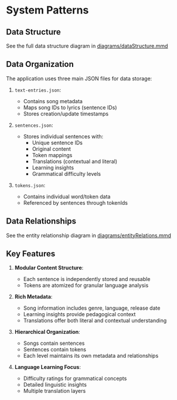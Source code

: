 # System Patterns

## Data Structure

See the full data structure diagram in [diagrams/dataStructure.mmd](diagrams/dataStructure.mmd)

## Data Organization

The application uses three main JSON files for data storage:

1. `text-entries.json`:

   - Contains song metadata
   - Maps song IDs to lyrics (sentence IDs)
   - Stores creation/update timestamps

2. `sentences.json`:

   - Stores individual sentences with:
     - Unique sentence IDs
     - Original content
     - Token mappings
     - Translations (contextual and literal)
     - Learning insights
     - Grammatical difficulty levels

3. `tokens.json`:
   - Contains individual word/token data
   - Referenced by sentences through tokenIds

## Data Relationships

See the entity relationship diagram in [diagrams/entityRelations.mmd](diagrams/entityRelations.mmd)

## Key Features

1. **Modular Content Structure**:

   - Each sentence is independently stored and reusable
   - Tokens are atomized for granular language analysis

2. **Rich Metadata**:

   - Song information includes genre, language, release date
   - Learning insights provide pedagogical context
   - Translations offer both literal and contextual understanding

3. **Hierarchical Organization**:

   - Songs contain sentences
   - Sentences contain tokens
   - Each level maintains its own metadata and relationships

4. **Language Learning Focus**:
   - Difficulty ratings for grammatical concepts
   - Detailed linguistic insights
   - Multiple translation layers
